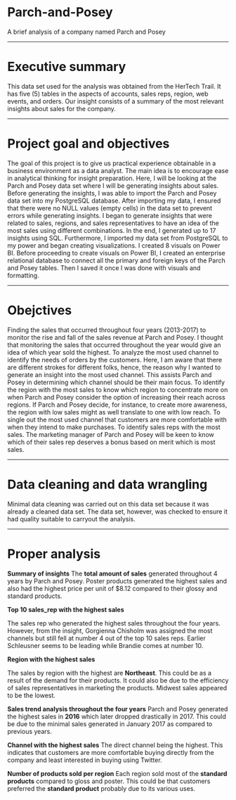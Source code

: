 # Parch-and-Posey
A brief analysis of a company named Parch and Posey

---
# Executive summary
This data set used for the analysis was obtained from the HerTech Trail. It has five (5) tables in the aspects of accounts, sales reps, region, web events, and orders. Our insight consists of a summary of the most relevant insights about sales for the company.

---
# Project goal and objectives
The goal of this project is to give us practical experience obtainable in a business environment as a data analyst. The main idea is to encourage ease in analytical thinking for insight preparation.
Here, I will be looking at the Parch and Posey data set where I will be generating insights about sales.
Before generating the insights, I was able to import the Parch and Posey data set into my PostgreSQL database. After importing my data, I ensured that there were no NULL values (empty cells) in the data set to prevent errors while generating insights.
I began to generate insights that were related to sales, regions, and sales representatives to have an idea of the most sales using different combinations. In the end, I generated up to 17 insights using SQL.
Furthermore, I imported my data set from PostgreSQL to my power and began creating visualizations. I created 8 visuals on Power BI. Before proceeding to create visuals on Power BI, I created an enterprise relational database to connect all the primary and foreign keys of the Parch and Posey tables. Then I saved it once I was done with visuals and formatting.

---
# Obejctives
Finding the sales that occurred throughout four years (2013-2017) to monitor the rise and fall of the sales revenue at Parch and Posey. I thought that monitoring the sales that occurred throughout the year would give an idea of which year sold the highest.
To analyze the most used channel to identify the needs of orders by the customers. Here, I am aware that there are different strokes for different folks, hence, the reason why I wanted to generate an insight into the most used channel. This assists Parch and Posey in determining which channel should be their main focus.
To identify the region with the most sales to know which region to concentrate more on when Parch and Posey consider the option of increasing their reach across regions. If Parch and Posey decide, for instance, to create more awareness, the region with low sales might as well translate to one with low reach.
To single out the most used channel that customers are more comfortable with when they intend to make purchases.
To identify sales reps with the most sales. The marketing manager of Parch and Posey will be keen to know which of their sales rep deserves a bonus based on merit which is most sales.

---
# Data cleaning and data wrangling

Minimal data cleaning was carried out on this data set because it was already a cleaned data set. The data set, however, was checked to ensure it had quality suitable to carryout the analysis.

---
# Proper analysis

**Summary of insights**
The **total amount of sales** generated throughout 4 years by Parch and Posey. Poster products generated the highest sales and also had the highest price per unit of $8.12 compared to their glossy and standard products. 

**Top 10 sales_rep with the highest sales**

The sales rep who generated the highest sales throughout the four years. However, from the insight, Gorgienna Chisholm was assigned the most channels but still fell at number 4 out of the top 10 sales reps. Earlier Schleusner seems to be leading while Brandie comes at number 10.

**Region with the highest sales**

The sales by region with the highest are **Northeast**. This could be as a result of the demand for their products. It could also be due to the efficiency of sales representatives in marketing the products. Midwest sales appeared to be the lowest.

**Sales trend analysis throughout the four years**
Parch and Posey generated the highest sales in **2016** which later dropped drastically in 2017. This could be due to the minimal sales generated in January 2017 as compared to previous years.

**Channel with the highest sales**
The direct channel being the highest. This indicates that customers are more comfortable buying directly from the company and least interested in buying using Twitter.

**Number of products sold per region**
Each region sold most of the **standard products** compared to gloss and poster. This could be that customers preferred the **standard product** probably due to its various uses.


